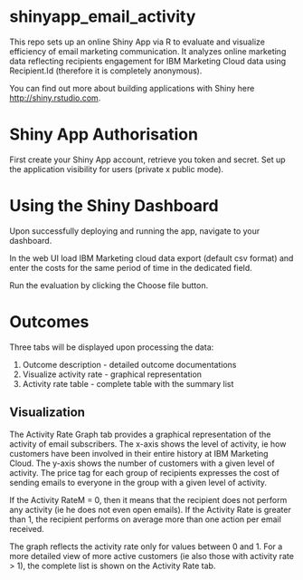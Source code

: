 # shinyapp_email_activity

This repo sets up an online Shiny App via R to evaluate and visualize efficiency
of email marketing communication. It analyzes online marketing data reflecting recipients engagement for IBM Marketing
Cloud data using Recipient.Id (therefore it is completely anonymous).

You can find out more about building applications with Shiny here
http://shiny.rstudio.com.


# Shiny App Authorisation

First create your Shiny App account, retrieve you token and secret. Set up the application 
visibility for users (private x public mode).


# Using the Shiny Dashboard

Upon successfully deploying and running the app, navigate to your dashboard.

In the web UI load IBM Marketing cloud data export (default csv format) and enter the costs
for the same period of time in the dedicated field.

Run the evaluation by clicking the Choose file button.


# Outcomes

Three tabs will be displayed upon processing the data:
1. Outcome description - detailed outcome documentations
2. Visualize activity rate - graphical representation
3. Activity rate table - complete table with the summary list


## Visualization

The Activity Rate Graph tab provides a graphical representation of the activity of email
subscribers. The x-axis shows the level of activity, ie how customers have been involved
in their entire history at IBM Marketing Cloud. The y-axis shows the number of customers
with a given level of activity. The price tag for each group of recipients expresses the
cost of sending emails to everyone in the group with a given level of activity.

If the Activity RateM = 0, then it means that the recipient does not perform any activity
(ie he does not even open emails). If the Activity Rate is greater than 1, the recipient
performs on average more than one action per email received.

The graph reflects the activity rate only for values between 0 and 1. For a more detailed
view of more active customers (ie also those with activity rate > 1), the complete list is
shown on the Activity Rate tab.
